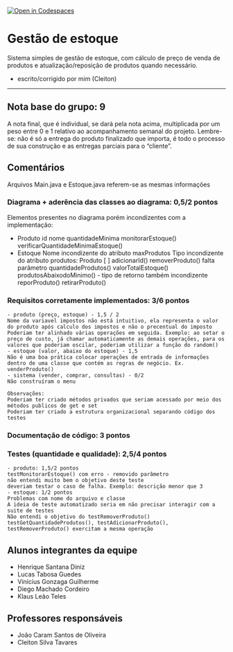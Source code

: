 [![Open in Codespaces](https://classroom.github.com/assets/launch-codespace-f4981d0f882b2a3f0472912d15f9806d57e124e0fc890972558857b51b24a6f9.svg)](https://classroom.github.com/open-in-codespaces?assignment_repo_id=10074482)
# Gestão de estoque
Sistema simples de gestão de estoque, com cálculo de preço de venda de produtos e atualização/reposição de produtos quando necessário.
- escrito/corrigido por mim (Cleiton)

---

## Nota base do grupo: 9

A nota final, que é individual, se dará pela nota acima, multiplicada por um peso entre 0 e 1 relativo ao acompanhamento semanal do projeto. Lembre-se: não é só a entrega do produto finalizado que importa, é todo o processo de sua construção e as entregas parciais para o “cliente”.

## Comentários

Arquivos Main.java e Estoque.java referem-se as mesmas informações

### Diagrama + aderência das classes ao diagrama: 0,5/2 pontos 
Elementos presentes no diagrama porém incondizentes com a implementação:
- Produto
 id
 nome
 quantidadeMinima
 monitorarEstoque()
 verificarQuantidadeMinimaEstoque()
- Estoque
 Nome incondizente do atributo maxProdutos
 Tipo incondizente do atributo produtos: Produto [ ]
 adicionarId()
 removerProduto() falta parâmetro
 quantidadeProdutos()
 valorTotalEstoque()
 produtosAbaixodoMinimo() - tipo de retorno também incondizente
 reporProduto()
 retirarProduto()



### Requisitos corretamente implementados: 3/6 pontos 
	- produto (preço, estoque) - 1,5 / 2
	Nome da variavel impostos não está intuitivo, ela representa o valor do produto após calculo dos impostos e não o precentual do imposto
	Poderiam ter alinhado várias operações em seguida. Exemplo: ao setar o preço de custo, já chamar automaticamente as demais operações, para os valores que poderiam oscilar, poderiam utilizar a função do random()
	- estoque (valor, abaixo do estoque) - 1,5
	Não é uma boa prática colocar operações de entrada de informações dentro de uma classe que contém as regras de negócio. Ex. venderProduto()
	- sistema (vender, comprar, consultas) - 0/2
	Não construíram o menu

	Observações:
	Poderiam ter criado métodos privados que seriam acessado por meio dos métodos publicos de get e set
	Poderiam ter criado a estrutura organizacional separando código dos testes

### Documentação de código: 3 pontos 
	
	
### Testes (quantidade e qualidade): 2,5/4 pontos 
	- produto: 1,5/2 pontos
	testMonitorarEstoque() com erro - removido parâmetro
	não entendi muito bem o objetivo deste teste
	deveriam testar o caso de falha. Exemplo: descrição menor que 3
	- estoque: 1/2 pontos
	Problemas com nome do arquivo e classe
	A ideia de teste automatizado seria em não precisar interagir com a suite de testes
	Não entendi o objetivo do testRemoverProduto()
	testGetQuantidadeProdutos(), testAdicionarProduto(), testRemoverProduto() exercitam a mesma operação
	

## Alunos integrantes da equipe

* Henrique Santana Diniz
* Lucas Tabosa Guedes
* Vinícius Gonzaga Guilherme
* Diego Machado Cordeiro
* Klaus Leão Teles


## Professores responsáveis

* João Caram Santos de Oliveira
* Cleiton Silva Tavares


